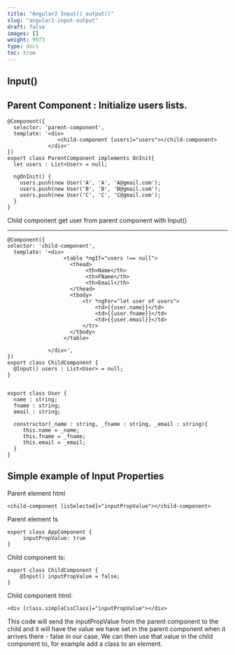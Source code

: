 ```yaml
---
title: "Angular2 Input() output()"
slug: "angular2-input-output"
draft: false
images: []
weight: 9973
type: docs
toc: true
---
```


## Input()

Parent Component : Initialize users lists.
------------------------------------------


    @Component({
      selector: 'parent-component',
      template: '<div>
                    <child-component [users]="users"></child-component>
                 </div>'
    })
    export class ParentComponent implements OnInit{
      let users : List<User> = null;
      
      ngOnInit() {
        users.push(new User('A', 'A', 'A@gmail.com');
        users.push(new User('B', 'B', 'B@gmail.com'); 
        users.push(new User('C', 'C', 'C@gmail.com');  
      }      
    }
    


Child component get user from parent component with Input()

----------


    @Component({
    selector: 'child-component',
      template: '<div>
                      <table *ngIf="users !== null">
                        <thead>
                             <th>Name</th>
                             <th>FName</th>
                             <th>Email</th>   
                        </thead>
                        <tbody>
                            <tr *ngFor="let user of users">
                                <td>{{user.name}}</td>
                                <td>{{user.fname}}</td>
                                <td>{{user.email}}</td>
                            </tr>
                        </tbody>
                      </table>
                    
                 </div>',
    })
    export class ChildComponent {
      @Input() users : List<User> = null;
    }


    export class User {
      name : string;
      fname : string;
      email : string;
    
      constructor(_name : string, _fname : string, _email : string){
         this.name = _name;
         this.fname = _fname;
         this.email = _email;
      }
    }

## Simple example of Input Properties
Parent element html

    <child-component [isSelected]="inputPropValue"></child-component>

Parent element ts
    
    export class AppComponent {
         inputPropValue: true
    }

Child component ts:
    
    export class ChildComponent {
        @Input() inputPropValue = false;
    }

Child component html:

    <div [class.simpleCssClass]="inputPropValue"></div>

This code will send the inputPropValue from the parent component to the child and it will have the value we have set in the parent component when it arrives there - false in our case. We can then use that value in the child component to, for example add a class to an element.

